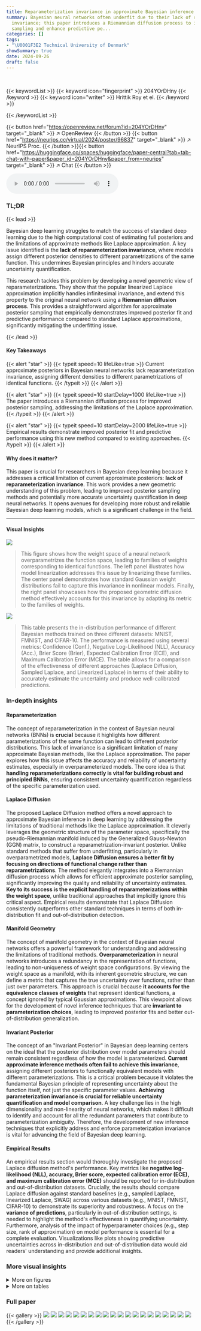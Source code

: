 ```yaml
---
title: Reparameterization invariance in approximate Bayesian inference
summary: Bayesian neural networks often underfit due to their lack of reparameterization
  invariance; this paper introduces a Riemannian diffusion process to improve posterior
  sampling and enhance predictive pe...
categories: []
tags:
- "\U0001F3E2 Technical University of Denmark"
showSummary: true
date: 2024-09-26
draft: false
---
```


<br>

{{< keywordList >}}
{{< keyword icon="fingerprint" >}} 204YOrDHny {{< /keyword >}}
{{< keyword icon="writer" >}} Hrittik Roy et el. {{< /keyword >}}
 
{{< /keywordList >}}

{{< button href="https://openreview.net/forum?id=204YOrDHny" target="_blank" >}}
↗ OpenReview
{{< /button >}}
{{< button href="https://neurips.cc/virtual/2024/poster/96837" target="_blank" >}}
↗ NeurIPS Proc.
{{< /button >}}{{< button href="https://huggingface.co/spaces/huggingface/paper-central?tab=tab-chat-with-paper&paper_id=204YOrDHny&paper_from=neurips" target="_blank" >}}
↗ Chat
{{< /button >}}



<audio controls>
    <source src="https://ai-paper-reviewer.com/204YOrDHny/podcast.wav" type="audio/wav">
    Your browser does not support the audio element.
</audio>


### TL;DR


{{< lead >}}

Bayesian deep learning struggles to match the success of standard deep learning due to the high computational cost of estimating full posteriors and the limitations of approximate methods like Laplace approximation.  A key issue identified is the **lack of reparameterization invariance**, where models assign different posterior densities to different parametrizations of the same function. This undermines Bayesian principles and hinders accurate uncertainty quantification.

This research tackles this problem by developing a novel geometric view of reparameterizations.  They show that the popular linearized Laplace approximation implicitly handles infinitesimal invariance, and extend this property to the original neural network using a **Riemannian diffusion process**. This provides a straightforward algorithm for approximate posterior sampling that empirically demonstrates improved posterior fit and predictive performance compared to standard Laplace approximations, significantly mitigating the underfitting issue. 

{{< /lead >}}


#### Key Takeaways

{{< alert "star" >}}
{{< typeit speed=10 lifeLike=true >}} Current approximate posteriors in Bayesian neural networks lack reparameterization invariance, assigning different densities to different parametrizations of identical functions. {{< /typeit >}}
{{< /alert >}}

{{< alert "star" >}}
{{< typeit speed=10 startDelay=1000 lifeLike=true >}} The paper introduces a Riemannian diffusion process for improved posterior sampling, addressing the limitations of the Laplace approximation. {{< /typeit >}}
{{< /alert >}}

{{< alert "star" >}}
{{< typeit speed=10 startDelay=2000 lifeLike=true >}} Empirical results demonstrate improved posterior fit and predictive performance using this new method compared to existing approaches. {{< /typeit >}}
{{< /alert >}}

#### Why does it matter?
This paper is crucial for researchers in Bayesian deep learning because it addresses a critical limitation of current approximate posteriors: **lack of reparameterization invariance**.  This work provides a new geometric understanding of this problem, leading to improved posterior sampling methods and potentially more accurate uncertainty quantification in deep neural networks.  It opens avenues for developing more robust and reliable Bayesian deep learning models, which is a significant challenge in the field.

------
#### Visual Insights



![](https://ai-paper-reviewer.com/204YOrDHny/figures_1_1.jpg)

> This figure shows how the weight space of a neural network overparametrizes the function space, leading to families of weights corresponding to identical functions.  The left panel illustrates how model linearization addresses this issue by linearizing these families.  The center panel demonstrates how standard Gaussian weight distributions fail to capture this invariance in nonlinear models. Finally, the right panel showcases how the proposed geometric diffusion method effectively accounts for this invariance by adapting its metric to the families of weights.





![](https://ai-paper-reviewer.com/204YOrDHny/tables_7_1.jpg)

> This table presents the in-distribution performance of different Bayesian methods trained on three different datasets: MNIST, FMNIST, and CIFAR-10.  The performance is measured using several metrics: Confidence (Conf.), Negative Log-Likelihood (NLL), Accuracy (Acc.), Brier Score (Brier), Expected Calibration Error (ECE), and Maximum Calibration Error (MCE).  The table allows for a comparison of the effectiveness of different approaches (Laplace Diffusion, Sampled Laplace, and Linearized Laplace) in terms of their ability to accurately estimate the uncertainty and produce well-calibrated predictions.





### In-depth insights


#### Reparameterization
The concept of reparameterization in the context of Bayesian neural networks (BNNs) is **crucial** because it highlights how different parameterizations of the same function can lead to different posterior distributions.  This lack of invariance is a significant limitation of many approximate Bayesian methods, like the Laplace approximation. The paper explores how this issue affects the accuracy and reliability of uncertainty estimates, especially in overparameterized models. The core idea is that **handling reparameterizations correctly is vital for building robust and principled BNNs**, ensuring consistent uncertainty quantification regardless of the specific parameterization used.

#### Laplace Diffusion
The proposed Laplace Diffusion method offers a novel approach to approximate Bayesian inference in deep learning by addressing the limitations of traditional methods like the Laplace approximation.  It cleverly leverages the geometric structure of the parameter space, specifically the pseudo-Riemannian manifold induced by the Generalized Gauss-Newton (GGN) matrix, to construct a reparametrization-invariant posterior. Unlike standard methods that suffer from underfitting, particularly in overparametrized models, **Laplace Diffusion ensures a better fit by focusing on directions of functional change rather than reparametrizations**.  The method elegantly integrates into a Riemannian diffusion process which allows for efficient approximate posterior sampling, significantly improving the quality and reliability of uncertainty estimates.  **Key to its success is the explicit handling of reparameterizations within the weight space**, unlike traditional approaches that implicitly ignore this critical aspect. Empirical results demonstrate that Laplace Diffusion consistently outperforms other standard techniques in terms of both in-distribution fit and out-of-distribution detection.

#### Manifold Geometry
The concept of manifold geometry in the context of Bayesian neural networks offers a powerful framework for understanding and addressing the limitations of traditional methods.  **Overparameterization** in neural networks introduces a redundancy in the representation of functions, leading to non-uniqueness of weight space configurations.  By viewing the weight space as a manifold, with its inherent geometric structure, we can define a metric that captures the true uncertainty over functions, rather than just over parameters. This approach is crucial because **it accounts for the equivalence classes of weights** that represent identical functions, a concept ignored by typical Gaussian approximations.  This viewpoint allows for the development of novel inference techniques that are **invariant to parameterization choices**, leading to improved posterior fits and better out-of-distribution generalization.

#### Invariant Posterior
The concept of an "Invariant Posterior" in Bayesian deep learning centers on the ideal that the posterior distribution over model parameters should remain consistent regardless of how the model is parameterized.  **Current approximate inference methods often fail to achieve this invariance**, assigning different posteriors to functionally equivalent models with different parameterizations. This is a critical problem because it violates the fundamental Bayesian principle of representing uncertainty about the function itself, not just the specific parameter values.  **Achieving parameterization invariance is crucial for reliable uncertainty quantification and model comparison**.  A key challenge lies in the high dimensionality and non-linearity of neural networks, which makes it difficult to identify and account for all the redundant parameters that contribute to parameterization ambiguity.  Therefore, the development of new inference techniques that explicitly address and enforce parameterization invariance is vital for advancing the field of Bayesian deep learning.

#### Empirical Results
An empirical results section would thoroughly investigate the proposed Laplace diffusion method's performance.  Key metrics like **negative log-likelihood (NLL), accuracy, Brier score, expected calibration error (ECE), and maximum calibration error (MCE)** should be reported for in-distribution and out-of-distribution datasets.  Crucially, the results should compare Laplace diffusion against standard baselines (e.g., sampled Laplace, linearized Laplace, SWAG) across various datasets (e.g., MNIST, FMNIST, CIFAR-10) to demonstrate its superiority and robustness.  A focus on the **variance of predictions**, particularly in out-of-distribution settings, is needed to highlight the method's effectiveness in quantifying uncertainty.  Furthermore, analysis of the impact of hyperparameter choices (e.g., step size, rank of approximation) on model performance is essential for a complete evaluation.  Visualizations like plots showing predictive uncertainties across in-distribution and out-of-distribution data would aid readers' understanding and provide additional insights.


### More visual insights

<details>
<summary>More on figures
</summary>


![](https://ai-paper-reviewer.com/204YOrDHny/figures_1_2.jpg)

> This figure shows the decomposition of the function space into two subspaces: the kernel subspace, representing reparameterizations, and the non-kernel subspace, representing functional changes. The Laplace approximation (top left) underfits because it assigns significant probability mass to the kernel subspace. Linearizing the Laplace approximation (top middle) helps to reduce the underfitting. The Laplace diffusion method (top right) further improves the fit by concentrating the probability mass on the non-kernel subspace. The bottom row shows the kernel and non-kernel contributions separately for each of the three methods.


![](https://ai-paper-reviewer.com/204YOrDHny/figures_3_1.jpg)

> This figure illustrates the concept of reparameterization invariance in the context of neural networks.  The left panel shows that linearizing a neural network collapses families of weights that represent the same function into a single point. The center panel demonstrates that a standard Gaussian distribution over weights fails to capture the redundancy inherent in the overparameterization.  The right panel shows that a novel Riemannian diffusion method proposed in this paper addresses this issue by adapting the distribution over weights to the geometry of the function space, better capturing the equivalence between different sets of weights representing the same function.


![](https://ai-paper-reviewer.com/204YOrDHny/figures_3_2.jpg)

> The figure shows the training accuracy for different methods (Laplace Diffusion, Linearised Laplace, and Sampled Laplace) plotted against the rank of the Generalized Gauss-Newton (GGN) matrix.  As the rank of the GGN increases (meaning there are fewer redundant parameters), the underfitting problem observed in Sampled Laplace decreases, while Laplace Diffusion shows consistently high accuracy. This supports the paper's hypothesis that underfitting in Sampled Laplace is due to insufficient handling of reparameterizations, which are linked to the kernel (null space) of the GGN. A higher rank GGN signifies a smaller kernel, leading to less underfitting.


![](https://ai-paper-reviewer.com/204YOrDHny/figures_8_1.jpg)

> This figure presents benchmark results for Rotated MNIST, comparing the performance of Laplace Diffusion, Sampled Laplace, and Linearised Laplace.  It shows that Sampled Laplace severely underfits, even without rotation, while Laplace Diffusion consistently outperforms the other methods across various metrics (NLL, ECE, Accuracy).  The results for FMNIST and CIFAR-10 datasets are detailed further in Appendix E.3.2.


![](https://ai-paper-reviewer.com/204YOrDHny/figures_19_1.jpg)

> The figure shows the eigenvalues of the Generalized Gauss-Newton (GGN) matrix for a convolutional neural network trained on the MNIST dataset. The eigenvalues are plotted against their index, demonstrating a rapid decay in magnitude.  This indicates that a significant portion of the GGN's information is concentrated in a small number of principal components, suggesting the possibility of low-rank approximations of the GGN for computational efficiency.


![](https://ai-paper-reviewer.com/204YOrDHny/figures_21_1.jpg)

> This figure shows a comparison of uncertainty estimations from three different Bayesian approximation methods: Sampled Laplace, Linearized Laplace, and Laplace Diffusion. Each method is evaluated based on its full uncertainty, kernel uncertainty, and non-kernel uncertainty.  The results are visualized as contour plots, showing how the different methods capture uncertainty in the input space of a Gaussian mixture classification problem. The black dots represent data points from the Gaussian mixture, and the color gradients illustrate the magnitude of uncertainty. The figure helps to explain how the Laplace approximation methods suffer from an underfitting issue, particularly in the non-kernel direction. The Laplace diffusion method is shown to provide a more accurate representation of uncertainty, particularly by capturing the uncertainty in the non-kernel direction more accurately. This underfitting issue in the other approaches is attributed to their insufficient handling of reparameterizations.


![](https://ai-paper-reviewer.com/204YOrDHny/figures_23_1.jpg)

> This figure illustrates how the weight space of a neural network overparameterizes the function space.  In the linear case (left), model linearization effectively linearizes families of weights corresponding to the same function. However, for non-linear models (center, right), the Gaussian weight distributions don't adapt well to these families. The paper's proposed geometric diffusion method (right) addresses this issue by incorporating the geometry of the parameter space, thus achieving reparameterization invariance as depicted by the gray ellipses.


![](https://ai-paper-reviewer.com/204YOrDHny/figures_24_1.jpg)

> This figure illustrates the concept of reparameterization invariance in the context of Bayesian neural networks.  The left panel shows how linearizing a model simplifies the weight space, making different weight settings that represent the same function collapse into single points. The center panel demonstrates how a standard Gaussian distribution in weight space (nonlinear model) fails to capture this invariance, resulting in assigning different posterior densities to different parametrizations of the same function.  The right panel shows how the proposed Riemannian diffusion method correctly adapts to this geometry, exhibiting invariance to reparameterizations, and resulting in a posterior that reflects uncertainty over functions rather than parameters.


</details>




<details>
<summary>More on tables
</summary>


![](https://ai-paper-reviewer.com/204YOrDHny/tables_7_2.jpg)
> This table presents the out-of-distribution Area Under the Receiver Operating Characteristic curve (AUROC) for several Bayesian deep learning methods.  The models were trained on MNIST, FMNIST, and CIFAR-10 datasets and tested on a variety of out-of-distribution datasets to evaluate their ability to generalize to unseen data.  The AUROC scores indicate the performance of each method in distinguishing between in-distribution and out-of-distribution samples.

![](https://ai-paper-reviewer.com/204YOrDHny/tables_22_1.jpg)
> This table presents the in-distribution performance of different Bayesian methods on three benchmark datasets: MNIST, Fashion-MNIST, and CIFAR-10.  The performance is evaluated using several metrics: Confidence, Accuracy, Negative Log-Likelihood (NLL), Brier Score, Expected Calibration Error (ECE), and Maximum Calibration Error (MCE).  The results show how different methods compare in terms of calibration, accuracy, and predictive uncertainty within the training distribution.

![](https://ai-paper-reviewer.com/204YOrDHny/tables_22_2.jpg)
> This table presents a comparison of different Bayesian methods (Laplace diffusion, Sampled Laplace, Linearised Laplace, SWAG, Last-Layer Laplace, Diagonal Laplace, and MAP) in terms of their in-distribution performance.  The metrics used to evaluate performance include Confidence, Negative Log-Likelihood (NLL), Accuracy (Acc), Brier Score (Brier), Expected Calibration Error (ECE), and Maximum Calibration Error (MCE). The results are shown for three different datasets: MNIST, FMNIST, and CIFAR-10, allowing for a comparison of method performance across various datasets.

![](https://ai-paper-reviewer.com/204YOrDHny/tables_22_3.jpg)
> This table presents the in-distribution performance of different Bayesian methods trained on three datasets: MNIST, FMNIST, and CIFAR-10.  The performance is evaluated using several metrics: Confidence (Conf.), Negative Log-Likelihood (NLL), Accuracy (Acc.), Brier score (Brier), Expected Calibration Error (ECE), and Maximum Calibration Error (MCE).  Lower values are better for NLL, Brier, ECE, and MCE, while higher values are better for Conf. and Acc.  The table allows for a comparison of the performance of Laplace Diffusion (the proposed method) against other approaches like Sampled Laplace, Linearised Laplace, etc.

![](https://ai-paper-reviewer.com/204YOrDHny/tables_23_1.jpg)
> This table presents the out-of-distribution Area Under the Receiver Operating Characteristic curve (AUROC) for different Bayesian methods tested on MNIST, FMNIST, and CIFAR-10 datasets.  AUROC is a metric that measures the ability of a classifier to distinguish between in-distribution and out-of-distribution data. Higher AUROC values indicate better performance. The table shows that the proposed Laplace diffusion method generally outperforms other methods in this out-of-distribution setting.

![](https://ai-paper-reviewer.com/204YOrDHny/tables_24_1.jpg)
> This table presents the out-of-distribution Area Under the Receiver Operating Characteristic curve (AUROC) performance for three different datasets: MNIST, Fashion-MNIST (FMNIST), and CIFAR-10.  The AUROC metric is used to evaluate the performance of different methods in distinguishing between in-distribution and out-of-distribution samples.  Higher AUROC values are indicative of better performance.  The table compares the Laplace diffusion method with other methods, such as sampled Laplace and linearized Laplace.

![](https://ai-paper-reviewer.com/204YOrDHny/tables_24_2.jpg)
> This table presents the results of out-of-distribution AUROC performance using different methods.  The AUROC (Area Under the Receiver Operating Characteristic curve) is a metric to evaluate the performance of binary classification.  Higher values indicate better performance. The table compares the Laplace diffusion method with sampled Laplace, linearized Laplace, SWAG, last-layer Laplace, diagonal Laplace, and MAP (Maximum a Posteriori) across various out-of-distribution datasets (MNIST, FMNIST, EMNIST, KMNIST, CIFAR-10, CIFAR-100, SVHN).  This allows for comparison of the different methods' ability to generalize beyond the training distribution.

</details>




### Full paper

{{< gallery >}}
<img src="https://ai-paper-reviewer.com/204YOrDHny/1.png" class="grid-w50 md:grid-w33 xl:grid-w25" />
<img src="https://ai-paper-reviewer.com/204YOrDHny/2.png" class="grid-w50 md:grid-w33 xl:grid-w25" />
<img src="https://ai-paper-reviewer.com/204YOrDHny/3.png" class="grid-w50 md:grid-w33 xl:grid-w25" />
<img src="https://ai-paper-reviewer.com/204YOrDHny/4.png" class="grid-w50 md:grid-w33 xl:grid-w25" />
<img src="https://ai-paper-reviewer.com/204YOrDHny/5.png" class="grid-w50 md:grid-w33 xl:grid-w25" />
<img src="https://ai-paper-reviewer.com/204YOrDHny/6.png" class="grid-w50 md:grid-w33 xl:grid-w25" />
<img src="https://ai-paper-reviewer.com/204YOrDHny/7.png" class="grid-w50 md:grid-w33 xl:grid-w25" />
<img src="https://ai-paper-reviewer.com/204YOrDHny/8.png" class="grid-w50 md:grid-w33 xl:grid-w25" />
<img src="https://ai-paper-reviewer.com/204YOrDHny/9.png" class="grid-w50 md:grid-w33 xl:grid-w25" />
<img src="https://ai-paper-reviewer.com/204YOrDHny/10.png" class="grid-w50 md:grid-w33 xl:grid-w25" />
<img src="https://ai-paper-reviewer.com/204YOrDHny/11.png" class="grid-w50 md:grid-w33 xl:grid-w25" />
<img src="https://ai-paper-reviewer.com/204YOrDHny/12.png" class="grid-w50 md:grid-w33 xl:grid-w25" />
<img src="https://ai-paper-reviewer.com/204YOrDHny/13.png" class="grid-w50 md:grid-w33 xl:grid-w25" />
<img src="https://ai-paper-reviewer.com/204YOrDHny/14.png" class="grid-w50 md:grid-w33 xl:grid-w25" />
<img src="https://ai-paper-reviewer.com/204YOrDHny/15.png" class="grid-w50 md:grid-w33 xl:grid-w25" />
<img src="https://ai-paper-reviewer.com/204YOrDHny/16.png" class="grid-w50 md:grid-w33 xl:grid-w25" />
<img src="https://ai-paper-reviewer.com/204YOrDHny/17.png" class="grid-w50 md:grid-w33 xl:grid-w25" />
<img src="https://ai-paper-reviewer.com/204YOrDHny/18.png" class="grid-w50 md:grid-w33 xl:grid-w25" />
<img src="https://ai-paper-reviewer.com/204YOrDHny/19.png" class="grid-w50 md:grid-w33 xl:grid-w25" />
<img src="https://ai-paper-reviewer.com/204YOrDHny/20.png" class="grid-w50 md:grid-w33 xl:grid-w25" />
{{< /gallery >}}